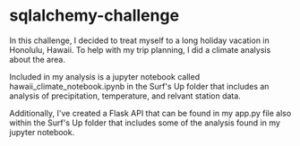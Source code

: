 # sqlalchemy-challenge

In this challenge, I decided to treat myself to a long holiday vacation in Honolulu, Hawaii. To help with my trip planning, I did a climate analysis about the area.

Included in my analysis is a jupyter notebook called hawaii_climate_notebook.ipynb in the Surf's Up folder that includes an analysis of precipitation, temperature, and relvant station data.

Additionally, I've created a Flask API that can be found in my app.py file also within the Surf's Up folder that includes some of the analysis found in my jupyter notebook.
